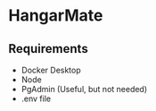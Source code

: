 # HangarMate

## Requirements

- Docker Desktop
- Node
- PgAdmin (Useful, but not needed)
- .env file